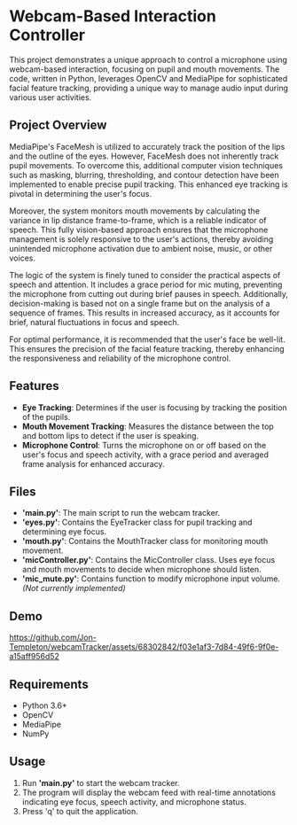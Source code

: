 # Webcam-Based Interaction Controller

This project demonstrates a unique approach to control a microphone using webcam-based interaction, focusing on pupil and mouth movements. The code, written in Python, leverages OpenCV and MediaPipe for sophisticated facial feature tracking, providing a unique way to manage audio input during various user activities.

## Project Overview

MediaPipe's FaceMesh is utilized to accurately track the position of the lips and the outline of the eyes. However, FaceMesh does not inherently track pupil movements. To overcome this, additional computer vision techniques such as masking, blurring, thresholding, and contour detection have been implemented to enable precise pupil tracking. This enhanced eye tracking is pivotal in determining the user's focus.

Moreover, the system monitors mouth movements by calculating the variance in lip distance frame-to-frame, which is a reliable indicator of speech. This fully vision-based approach ensures that the microphone management is solely responsive to the user's actions, thereby avoiding unintended microphone activation due to ambient noise, music, or other voices.

The logic of the system is finely tuned to consider the practical aspects of speech and attention. It includes a grace period for mic muting, preventing the microphone from cutting out during brief pauses in speech. Additionally, decision-making is based not on a single frame but on the analysis of a sequence of frames. This results in increased accuracy, as it accounts for brief, natural fluctuations in focus and speech.

For optimal performance, it is recommended that the user's face be well-lit. This ensures the precision of the facial feature tracking, thereby enhancing the responsiveness and reliability of the microphone control.

## Features

- **Eye Tracking**: Determines if the user is focusing by tracking the position of the pupils.
- **Mouth Movement Tracking**: Measures the distance between the top and bottom lips to detect if the user is speaking.
- **Microphone Control**: Turns the microphone on or off based on the user's focus and speech activity, with a grace period and averaged frame analysis for enhanced accuracy.


## Files
- **'main.py'**: The main script to run the webcam tracker.
- **'eyes.py'**: Contains the EyeTracker class for pupil tracking and determining eye focus.
- **'mouth.py'**: Contains the MouthTracker class for monitoring mouth movement.
- **'micController.py'**: Contains the MicController class. Uses eye focus and mouth movements to decide when microphone should listen.
- **'mic_mute.py'**: Contains function to modify microphone input volume. *(Not currently implemented)*

## Demo

https://github.com/Jon-Templeton/webcamTracker/assets/68302842/f03e1af3-7d84-49f6-9f0e-a15aff956d52

## Requirements

- Python 3.6+
- OpenCV
- MediaPipe
- NumPy

## Usage
1. Run **'main.py'** to start the webcam tracker.
2. The program will display the webcam feed with real-time annotations indicating eye focus, speech activity, and microphone status.
3. Press 'q' to quit the application.
